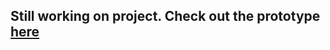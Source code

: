 ## Still working on project. Check out the prototype [here](https://tanmaymachkar.github.io/CertificateValidation/#news)
